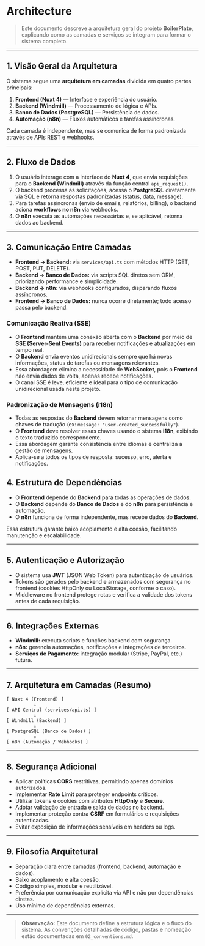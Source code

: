 # **Architecture**

> Este documento descreve a arquitetura geral do projeto **BoilerPlate**, explicando como as camadas e serviços se integram para formar o sistema completo.

---

## 1. Visão Geral da Arquitetura

O sistema segue uma **arquitetura em camadas** dividida em quatro partes principais:

1. **Frontend (Nuxt 4)** — Interface e experiência do usuário.
2. **Backend (Windmill)** — Processamento de lógica e APIs.
3. **Banco de Dados (PostgreSQL)** — Persistência de dados.
4. **Automação (n8n)** — Fluxos automáticos e tarefas assíncronas.

Cada camada é independente, mas se comunica de forma padronizada através de APIs REST e webhooks.

---

## 2. Fluxo de Dados

1. O usuário interage com a interface do **Nuxt 4**, que envia requisições para o **Backend (Windmill)** através da função central `api_request()`.
2. O backend processa as solicitações, acessa o **PostgreSQL** diretamente via SQL e retorna respostas padronizadas (status, data, message).
3. Para tarefas assíncronas (envio de emails, relatórios, billing), o backend aciona **workflows no n8n** via webhooks.
4. O **n8n** executa as automações necessárias e, se aplicável, retorna dados ao backend.

---

## 3. Comunicação Entre Camadas

- **Frontend → Backend:** via `services/api.ts` com métodos HTTP (GET, POST, PUT, DELETE).
- **Backend → Banco de Dados:** via scripts SQL diretos sem ORM, priorizando performance e simplicidade.
- **Backend → n8n:** via webhooks configurados, disparando fluxos assíncronos.
- **Frontend → Banco de Dados:** nunca ocorre diretamente; todo acesso passa pelo backend.

### Comunicação Reativa (SSE)

- O **Frontend** mantém uma conexão aberta com o **Backend** por meio de **SSE (Server-Sent Events)** para receber notificações e atualizações em tempo real.
- O **Backend** envia eventos unidirecionais sempre que há novas informações, status de tarefas ou mensagens relevantes.
- Essa abordagem elimina a necessidade de **WebSocket**, pois o **Frontend** não envia dados de volta, apenas recebe notificações.
- O canal SSE é leve, eficiente e ideal para o tipo de comunicação unidirecional usada neste projeto.

### Padronização de Mensagens (i18n)

- Todas as respostas do **Backend** devem retornar mensagens como chaves de tradução (ex: `message: "user.created_successfully"`).
- O **Frontend** deve resolver essas chaves usando o sistema **i18n**, exibindo o texto traduzido correspondente.
- Essa abordagem garante consistência entre idiomas e centraliza a gestão de mensagens.
- Aplica-se a todos os tipos de resposta: sucesso, erro, alerta e notificações.

## 4. Estrutura de Dependências

- O **Frontend** depende do **Backend** para todas as operações de dados.
- O **Backend** depende do **Banco de Dados** e do **n8n** para persistência e automação.
- O **n8n** funciona de forma independente, mas recebe dados do **Backend**.

Essa estrutura garante baixo acoplamento e alta coesão, facilitando manutenção e escalabilidade.

---

## 5. Autenticação e Autorização

- O sistema usa **JWT** (JSON Web Token) para autenticação de usuários.
- Tokens são gerados pelo backend e armazenados com segurança no frontend (cookies HttpOnly ou LocalStorage, conforme o caso).
- Middleware no frontend protege rotas e verifica a validade dos tokens antes de cada requisição.

---

## 6. Integrações Externas

- **Windmill:** executa scripts e funções backend com segurança.
- **n8n:** gerencia automações, notificações e integrações de terceiros.
- **Serviços de Pagamento:** integração modular (Stripe, PayPal, etc.) futura.

---

## 7. Arquitetura em Camadas (Resumo)

```
[ Nuxt 4 (Frontend) ]
          ↓
[ API Central (services/api.ts) ]
          ↓
[ Windmill (Backend) ]
          ↓
[ PostgreSQL (Banco de Dados) ]
          ↕
[ n8n (Automação / Webhooks) ]
```

---

## 8. Segurança Adicional

- Aplicar políticas **CORS** restritivas, permitindo apenas domínios autorizados.
- Implementar **Rate Limit** para proteger endpoints críticos.
- Utilizar tokens e cookies com atributos **HttpOnly** e **Secure**.
- Adotar validação de entrada e saída de dados no backend.
- Implementar proteção contra **CSRF** em formulários e requisições autenticadas.
- Evitar exposição de informações sensíveis em headers ou logs.

---

## 9. Filosofia Arquitetural

- Separação clara entre camadas (frontend, backend, automação e dados).
- Baixo acoplamento e alta coesão.
- Código simples, modular e reutilizável.
- Preferência por comunicação explícita via API e não por dependências diretas.
- Uso mínimo de dependências externas.

---

> **Observação:** Este documento define a estrutura lógica e o fluxo do sistema. As convenções detalhadas de código, pastas e nomeação estão documentadas em `02_conventions.md`.
